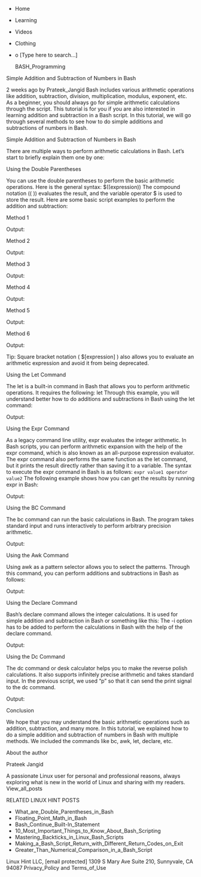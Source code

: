 





















































* Home
* Learning
* Videos
* Clothing
*
  o [Type here to search...]


   BASH_Programming


Simple Addition and Subtraction of Numbers in Bash

2 weeks ago
by Prateek_Jangid
Bash includes various arithmetic operations like addition, subtraction,
division, multiplication, modulus, exponent, etc. As a beginner, you should
always go for simple arithmetic calculations through the script.
This tutorial is for you if you are also interested in learning addition and
subtraction in a Bash script. In this tutorial, we will go through several
methods to see how to do simple additions and subtractions of numbers in Bash.

Simple Addition and Subtraction of Numbers in Bash

There are multiple ways to perform arithmetic calculations in Bash. Let’s start
to briefly explain them one by one:

Using the Double Parentheses

You can use the double parentheses to perform the basic arithmetic operations.
Here is the general syntax:
$((expression))
The compound notation (( )) evaluates the result, and the variable operator $
is used to store the result. Here are some basic script examples to perform the
addition and subtraction:

Method 1


Output:


Method 2


Output:


Method 3


Output:


Method 4


Output:


Method 5


Output:


Method 6


Output:

Tip: Square bracket notation ( $[expression] ) also allows you to evaluate an
arithmetic expression and avoid it from being deprecated.

Using the Let Command

The let is a built-in command in Bash that allows you to perform arithmetic
operations. It requires the following:
let <arithmetic expression>
Through this example, you will understand better how to do additions and
subtractions in Bash using the let command:

Output:


Using the Expr Command

As a legacy command line utility, expr evaluates the integer arithmetic. In
Bash scripts, you can perform arithmetic expansion with the help of the expr
command, which is also known as an all-purpose expression evaluator. The expr
command also performs the same function as the let command, but it prints the
result directly rather than saving it to a variable. The syntax to execute the
expr command in Bash is as follows:
`expr value1 operator value2`
The following example shows how you can get the results by running expr in
Bash:

Output:


Using the BC Command

The bc command can run the basic calculations in Bash. The program takes
standard input and runs interactively to perform arbitrary precision
arithmetic.

Output:


Using the Awk Command

Using awk as a pattern selector allows you to select the patterns. Through this
command, you can perform additions and subtractions in Bash as follows:

Output:


Using the Declare Command

Bash’s declare command allows the integer calculations. It is used for simple
addition and subtraction in Bash or something like this:
The -i option has to be added to perform the calculations in Bash with the help
of the declare command.

Output:


Using the Dc Command

The dc command or desk calculator helps you to make the reverse polish
calculations. It also supports infinitely precise arithmetic and takes standard
input.
In the previous script, we used “p” so that it can send the print signal to the
dc command.

Output:


Conclusion

We hope that you may understand the basic arithmetic operations such as
addition, subtraction, and many more. In this tutorial, we explained how to do
a simple addition and subtraction of numbers in Bash with multiple methods. We
included the commands like bc, awk, let, declare, etc.


About the author


Prateek Jangid

A passionate Linux user for personal and professional reasons, always exploring
what is new in the world of Linux and sharing with my readers.
View_all_posts

RELATED LINUX HINT POSTS


* What_are_Double_Parentheses_in_Bash
* Floating_Point_Math_in_Bash
* Bash_Continue_Built-In_Statement
* 10_Most_Important_Things_to_Know_About_Bash_Scripting
* Mastering_Backticks_in_Linux_Bash_Scripts
* Making_a_Bash_Script_Return_with_Different_Return_Codes_on_Exit
* Greater_Than_Numerical_Comparison_in_a_Bash_Script

Linux Hint LLC, [email protected]
1309 S Mary Ave Suite 210, Sunnyvale, CA 94087
 Privacy_Policy and Terms_of_Use
